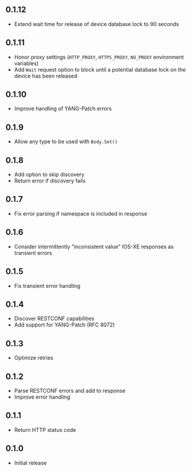 
## 0.1.12

- Extend wait time for release of device database lock to 90 seconds

## 0.1.11

- Honor proxy settings (`HTTP_PROXY`, `HTTPS_PROXY`, `NO_PROXY` environment variables)
- Add `Wait` request option to block until a potential database lock on the device has been released

## 0.1.10

- Improve handling of YANG-Patch errors

## 0.1.9

- Allow any type to be used with `Body.Set()`

## 0.1.8

- Add option to skip discovery
- Return error if discovery fails

## 0.1.7

- Fix error parsing if namespace is included in response

## 0.1.6

- Consider intermittently "inconsistent value" IOS-XE responses as transient errors

## 0.1.5

- Fix transient error handling

## 0.1.4

- Discover RESTCONF capabilities
- Add support for YANG-Patch (RFC 8072)

## 0.1.3

- Optimize retries

## 0.1.2

- Parse RESTCONF errors and add to response
- Improve error handling

## 0.1.1

- Return HTTP status code

## 0.1.0

- Initial release
